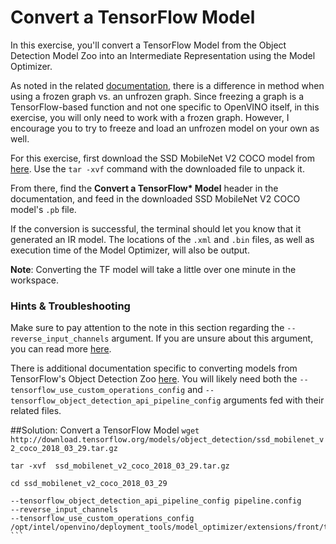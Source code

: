 # Convert a TensorFlow Model

In this exercise, you'll convert a TensorFlow Model from the Object Detection Model Zoo
into an Intermediate Representation using the Model Optimizer.

As noted in the related [documentation](https://docs.openvinotoolkit.org/latest/_docs_MO_DG_prepare_model_convert_model_Convert_Model_From_TensorFlow.html), 
there is a difference in method when using a frozen graph vs. an unfrozen graph. Since
freezing a graph is a TensorFlow-based function and not one specific to OpenVINO itself,
in this exercise, you will only need to work with a frozen graph. However, I encourage you to
try to freeze and load an unfrozen model on your own as well.

For this exercise, first download the SSD MobileNet V2 COCO model from [here](http://download.tensorflow.org/models/object_detection/ssd_mobilenet_v2_coco_2018_03_29.tar.gz). Use the `tar -xvf` 
command with the downloaded file to unpack it.

From there, find the **Convert a TensorFlow\* Model** header in the documentation, and
feed in the downloaded SSD MobileNet V2 COCO model's `.pb` file. 

If the conversion is successful, the terminal should let you know that it generated an IR model.
The locations of the `.xml` and `.bin` files, as well as execution time of the Model Optimizer,
will also be output.

**Note**: Converting the TF model will take a little over one minute in the workspace.

### Hints & Troubleshooting

Make sure to pay attention to the note in this section regarding the 
`--reverse_input_channels` argument. 
If you are unsure about this argument, you can read more [here](https://docs.openvinotoolkit.org/latest/_docs_MO_DG_prepare_model_convert_model_Converting_Model_General.html#when_to_reverse_input_channels).

There is additional documentation specific to converting models from TensorFlow's Object
Detection Zoo [here](https://docs.openvinotoolkit.org/latest/_docs_MO_DG_prepare_model_convert_model_tf_specific_Convert_Object_Detection_API_Models.html).
You will likely need both the `--tensorflow_use_custom_operations_config` and
`--tensorflow_object_detection_api_pipeline_config` arguments fed with their 
related files.


##Solution: Convert a TensorFlow Model
``` wget http://download.tensorflow.org/models/object_detection/ssd_mobilenet_v2_coco_2018_03_29.tar.gz ```

``` tar -xvf  ssd_mobilenet_v2_coco_2018_03_29.tar.gz ```

``` cd ssd_mobilenet_v2_coco_2018_03_29 ```

``` python3 /opt/intel/openvino/deployment_tools/model_optimizer/mo.py  --input_model frozen_inference_graph.pb 
--tensorflow_object_detection_api_pipeline_config pipeline.config 
--reverse_input_channels 
--tensorflow_use_custom_operations_config /opt/intel/openvino/deployment_tools/model_optimizer/extensions/front/tf/ssd_v2_support.json ```


